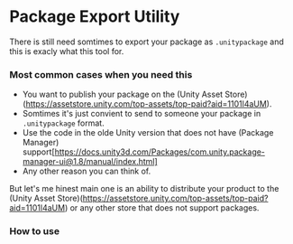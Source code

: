# Package Export Utility
There is still need somtimes to export your package as `.unitypackage` and this is exacly what this tool for.

### Most common cases when you need this
* You want to publish your package on the (Unity Asset Store)(https://assetstore.unity.com/top-assets/top-paid?aid=1101l4aUM).
* Somtimes it's just convient to send to someone your package in `.unitypackage` format.
* Use the code in the olde Unity version that does not have (Package Manager) support[https://docs.unity3d.com/Packages/com.unity.package-manager-ui@1.8/manual/index.html]
* Any other reason you can think of.

But let's me hinest main one is an ability to distribute your product to the (Unity Asset Store)(https://assetstore.unity.com/top-assets/top-paid?aid=1101l4aUM) or any other store that does not support packages.

### How to use
